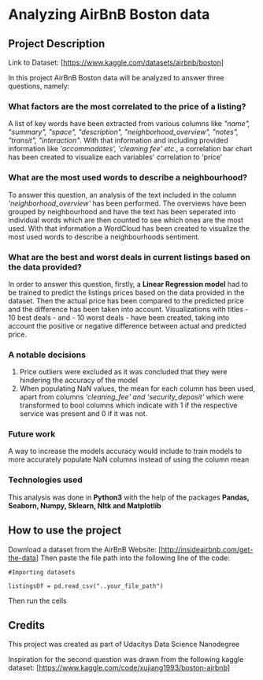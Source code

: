 # Analyzing AirBnB Boston data

## Project Description
Link to Dataset: [https://www.kaggle.com/datasets/airbnb/boston]

In this project AirBnB Boston data will be analyzed to answer three questions, namely:

### What factors are the most correlated to the price of a listing?
A list of key words have been extracted from various columns like *"name", "summary", "space", "description", "neighborhood_overview", "notes", "transit", "interaction"*. With that information and including provided information like *'accommodates', 'cleaning fee' etc.*, a correlation bar chart has been created to visualize each variables' correlation to 'price'

### What are the most used words to describe a neighbourhood?
To answer this question, an analysis of the text included in the column *'neighborhood_overview'* has been performed. The overviews have been grouped by neighbourhood and have the text has been seperated into individual words which are then counted to see which ones are the most used. With that information a WordCloud has been created to visualize the most used words to describe a neighbourhoods sentiment.

### What are the best and worst deals in current listings based on the data provided?
In order to answer this question, firstly, a **Linear Regression model** had to be trained to predict the listings prices based on the data provided in the dataset. Then the actual price has been compared to the predicted price and the difference has been taken into account. Visualizations with titles - 10 best deals - and - 10 worst deals - have been created, taking into account the positive or negative difference between actual and predicted price.

### A notable decisions 
1. Price outliers were excluded as it was concluded that they were hindering the accuracy of the model
2. When populating NaN values, the mean for each column has been used, apart from columns *'cleaning_fee' and 'security_deposit'* which were transformed to bool columns which indicate with 1 if the respective service was present and 0 if it was not.

### Future work
A way to increase the models accuracy would include to train models to more accurately populate NaN columns instead of using the column mean


### Technologies used
This analysis was done in **Python3** with the help of the packages **Pandas, Seaborn, Numpy, Sklearn, Nltk and Matplotlib** 

## How to use the project
Download a dataset from the AirBnB Website: [http://insideairbnb.com/get-the-data]
Then paste the file path into the following line of the code:

```
#Importing datasets

listingsDf = pd.read_csv("..your_file_path")
```

Then run the cells

## Credits
This project was created as part of Udacitys Data Science Nanodegree

Inspiration for the second question was drawn from the following kaggle dataset: [https://www.kaggle.com/code/xujiang1993/boston-airbnb]
